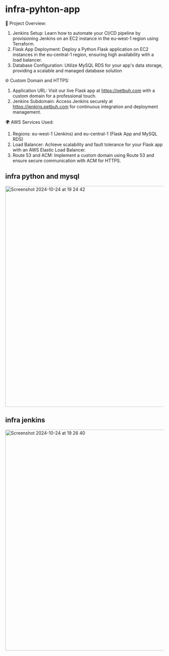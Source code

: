 # infra-pyhton-app

🔗 Project Overview:

1. Jenkins Setup: Learn how to automate your CI/CD pipeline by provisioning Jenkins on an EC2 instance in the eu-west-1 region using Terraform.
2. Flask App Deployment: Deploy a Python Flask application on EC2 instances in the eu-central-1 region, ensuring high availability with a load balancer.
3. Database Configuration: Utilize MySQL RDS for your app's data storage, providing a scalable and managed database solution

🌐 Custom Domain and HTTPS:

1. Application URL: Visit our live Flask app at https://petbuh.com with a custom domain for a professional touch.
2. Jenkins Subdomain: Access Jenkins securely at https://jenkins.petbuh.com for continuous integration and deployment management.

🌍 AWS Services Used:

1. Regions: eu-west-1 (Jenkins) and eu-central-1 (Flask App and MySQL RDS)
2. Load Balancer: Achieve scalability and fault tolerance for your Flask app with an AWS Elastic Load Balancer.
3. Route 53 and ACM: Implement a custom domain using Route 53 and ensure secure communication with ACM for HTTPS.

## infra python and mysql

<img width="700" alt="Screenshot 2024-10-24 at 19 24 42" src="https://github.com/user-attachments/assets/902c73d1-6d80-4f27-a9c8-fda29b516e5d">

## infra jenkins

<img width="700" alt="Screenshot 2024-10-24 at 19 26 40" src="https://github.com/user-attachments/assets/c7f71ee4-e195-4989-b408-95b0476bd2fb">
